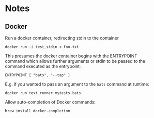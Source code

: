 # Notes

## Docker

Run a docker container, redirecting stdin to the container

    docker run -i test_stdin < foo.txt

This presumes the docker container begins with the ENTRYPOINT command which allows further arguments or stdin to be passed to the command executed as the entrypoint:

    ENTRYPOINT [ "bats", "--tap" ]

E.g. if you wanted to pass an argument to the `bats` command at runtime:

    docker run test_runner mytests.bats


Allow auto-completion of Docker commands:

    brew install docker-completion